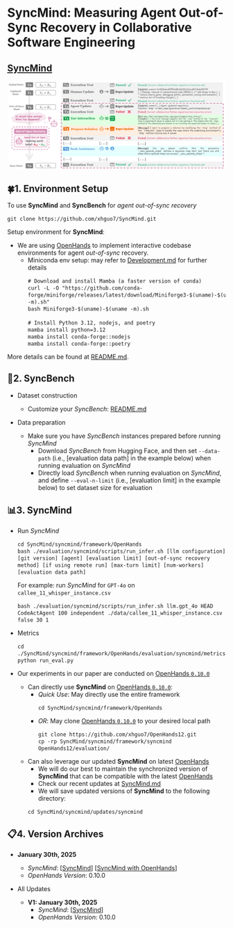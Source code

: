 # **SyncMind: Measuring Agent Out-of-Sync Recovery in Collaborative Software Engineering**


## **[SyncMind](https://github.com/xhguo7/SyncMind/blob/main/syncmind/SyncMind.md)**
<p align="center">
  <img src="../assets/syncmind.png" width="800" alt="Alt text">
</p>


## 🍀**1. Environment Setup**

To use **SyncMind** and **SyncBench** for *agent out-of-sync recovery*
```
git clone https://github.com/xhguo7/SyncMind.git
```

Setup environment for **SyncMind**:
- We are using [OpenHands](https://github.com/All-Hands-AI/OpenHands) to implement interactive codebase environments for agent *out-of-sync* recovery.
  - Miniconda env setup: may refer to [Development.md](https://github.com/All-Hands-AI/OpenHands/blob/main/Development.md) for further details
    ```
    # Download and install Mamba (a faster version of conda)
    curl -L -O "https://github.com/conda-forge/miniforge/releases/latest/download/Miniforge3-$(uname)-$(uname -m).sh"
    bash Miniforge3-$(uname)-$(uname -m).sh

    # Install Python 3.12, nodejs, and poetry
    mamba install python=3.12
    mamba install conda-forge::nodejs
    mamba install conda-forge::poetry
    ```

More details can be found at [README.md](https://github.com/xhguo7/SyncMind/README.md).

## 📝**2. SyncBench**

- Dataset construction
    - Customize your *SyncBench*: [README.md](https://github.com/xhguo7/SyncMind/README.md)

- Data preparation
    - Make sure you have *SyncBench* instances prepared before running *SyncMind*
      - Download *SyncBench* from Hugging Face, and then set `--data-path` (i.e., [evaluation data path] in the example below) when running evaluation on *SyncMind*
      - Directly load *SyncBench* when running evaluation on *SyncMind*, and define `--eval-n-limit` (i.e., [evaluation limit] in the example below) to set dataset size for evaluation


## 📊**3. SyncMind**
- Run *SyncMind*
  ```
  cd SyncMind/syncmind/framework/OpenHands
  bash ./evaluation/syncmind/scripts/run_infer.sh [llm configuration] [git version] [agent] [evaluation limit] [out-of-sync recovery method] [if using remote run] [max-turn limit] [num-workers] [evaluation data path]
  ```

  For example: run *SyncMind* for `GPT-4o` on `callee_11_whisper_instance.csv`
  ```
  bash ./evaluation/syncmind/scripts/run_infer.sh llm.gpt_4o HEAD CodeActAgent 100 independent ./data/callee_11_whisper_instance.csv false 30 1
  ```

- Metrics
  ```
  cd ./SyncMind/syncmind/framework/OpenHands/evaluation/syncmind/metrics/
  python run_eval.py
  ```
  
- Our experiments in our paper are conducted on [OpenHands `0.10.0`](https://github.com/xhguo7/OpenHands12) 
  - Can directly use **SyncMind** on [OpenHands `0.10.0`](https://github.com/xhguo7/OpenHands12):
    - *Quick Use*: May directly use the entire framework
      ```
      cd SyncMind/syncmind/framework/OpenHands
      ```
    - *OR*: May clone [OpenHands `0.10.0`](https://github.com/xhguo7/OpenHands12) to your desired local path
      ```
      git clone https://github.com/xhguo7/OpenHands12.git
      cp -rp SyncMind/syncmind/framework/syncmind OpenHands12/evaluation/
      ```
  - Can also leverage our updated **SyncMind** on latest [OpenHands](https://github.com/All-Hands-AI/OpenHands)
    - We will do our best to maintain the synchronized version of **SyncMind** that can be compatible with the latest [OpenHands](https://github.com/All-Hands-AI/OpenHands)
    - Check our recent updates at [SyncMind.md](https://github.com/xhguo7/SyncMind/blob/main/syncmind/SyncMind.md)
    - We will save updated versions of **SyncMind** to the following directory:
    ```
    cd SyncMind/syncmind/updates/syncmind
    ```


## 📋**4. Version Archives**

- **January 30th, 2025**
    - *SyncMind*: [[SyncMind](https://github.com/xhguo7/SyncMind/syncmind/framework/syncmind)] [[SyncMind with OpenHands](https://github.com/xhguo7/SyncMind/syncmind/framework/OpenHands)]
    - *OpenHands Version*: 0.10.0

- All Updates
  - **V1: January 30th, 2025**
    - *SyncMind*: [[SyncMind](https://github.com/xhguo7/SyncMind/syncmind/updates/v1_syncmind)]
    - *OpenHands Version*: 0.10.0
